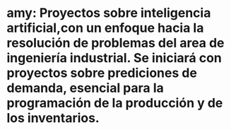 # amy: Proyectos sobre inteligencia artificial,con un enfoque hacia la resolución de problemas del area  de ingeniería industrial. Se iniciará con proyectos sobre prediciones de demanda, esencial para la programación de la producción y de los inventarios.
